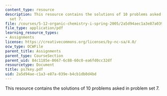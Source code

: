 ```yaml
---
content_type: resource
description: This resource contains the solutions of 10 problems asked in problem
  set 7.
file: /courses/5-12-organic-chemistry-i-spring-2005/2a5d94aec1a3e87a039eb4cb1db0d4bd_ps7key.pdf
file_type: application/pdf
learning_resource_types:
- Assignments
license: https://creativecommons.org/licenses/by-nc-sa/4.0/
ocw_type: OCWFile
parent_title: Assignments
parent_type: CourseSection
parent_uid: 84c1185e-8667-6c88-60c0-ea6fd0cc32df
resourcetype: Document
title: ps7key.pdf
uid: 2a5d94ae-c1a3-e87a-039e-b4cb1db0d4bd
---
```

This resource contains the solutions of 10 problems asked in problem set 7.